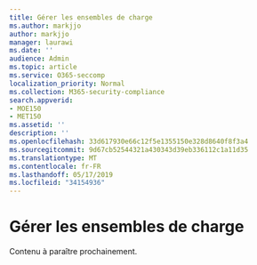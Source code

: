 ```yaml
---
title: Gérer les ensembles de charge
ms.author: markjjo
author: markjjo
manager: laurawi
ms.date: ''
audience: Admin
ms.topic: article
ms.service: O365-seccomp
localization_priority: Normal
ms.collection: M365-security-compliance
search.appverid:
- MOE150
- MET150
ms.assetid: ''
description: ''
ms.openlocfilehash: 33d617930e66c12f5e1355150e328d8640f8f3a4
ms.sourcegitcommit: 9d67cb52544321a430343d39eb336112c1a11d35
ms.translationtype: MT
ms.contentlocale: fr-FR
ms.lasthandoff: 05/17/2019
ms.locfileid: "34154936"
---
```

# <a name="manage-load-sets"></a>Gérer les ensembles de charge

Contenu à paraître prochainement.